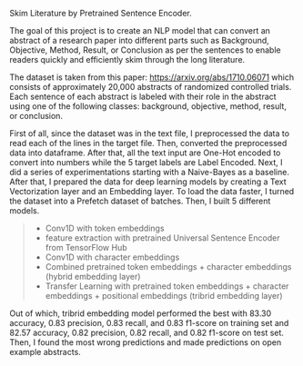 Skim Literature by Pretrained Sentence Encoder.
 
The goal of this project is to create an NLP model that can convert an abstract of a research paper into different parts such as Background, Objective, Method, Result, or Conclusion as per the sentences to enable readers quickly and efficiently skim through the long literature.

The dataset is taken from this paper: https://arxiv.org/abs/1710.06071 which consists of approximately 20,000 abstracts of randomized controlled trials. Each sentence of each abstract is labeled with their role in the abstract using one of the following classes: background, objective, method, result, or conclusion. 

First of all, since the dataset was in the text file, I preprocessed the data to read each of the lines in the target file. Then, converted the preprocessed data into dataframe. After that, all the text input are One-Hot encoded to convert into numbers while the 5 target labels are Label Encoded. Next, I did a series of experimentations starting with a Naive-Bayes as a baseline. After that, I prepared the data for deep learning models by creating a Text Vectorization layer and an Embedding layer. To load the data faster, I turned the dataset into a Prefetch dataset of batches. Then, I built 5 different models.

> - Conv1D with token embeddings
> - feature extraction with pretrained Universal Sentence Encoder from TensorFlow Hub
> - Conv1D with character embeddings
> - Combined pretrained token embeddings + character embeddings (hybrid embedding layer)
> - Transfer Learning with pretrained token embeddings + character embeddings + positional embeddings (tribrid embedding layer)

Out of which, tribrid embedding model performed the best with 83.30 accuracy, 0.83 precision, 0.83 recall, and 0.83 f1-score on training set and 82.57 accuracy, 0.82 precision, 0.82 recall, and 0.82 f1-score on test set. Then, I found the most wrong predictions and made predictions on open example abstracts.
